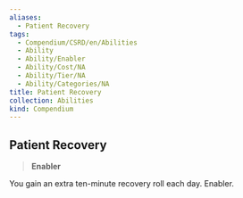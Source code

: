 ```yaml
---
aliases:
  - Patient Recovery
tags:
  - Compendium/CSRD/en/Abilities
  - Ability
  - Ability/Enabler
  - Ability/Cost/NA
  - Ability/Tier/NA
  - Ability/Categories/NA
title: Patient Recovery
collection: Abilities
kind: Compendium
---
```

## Patient Recovery  
>**Enabler**
  
You gain an extra ten-minute recovery roll each day. Enabler.